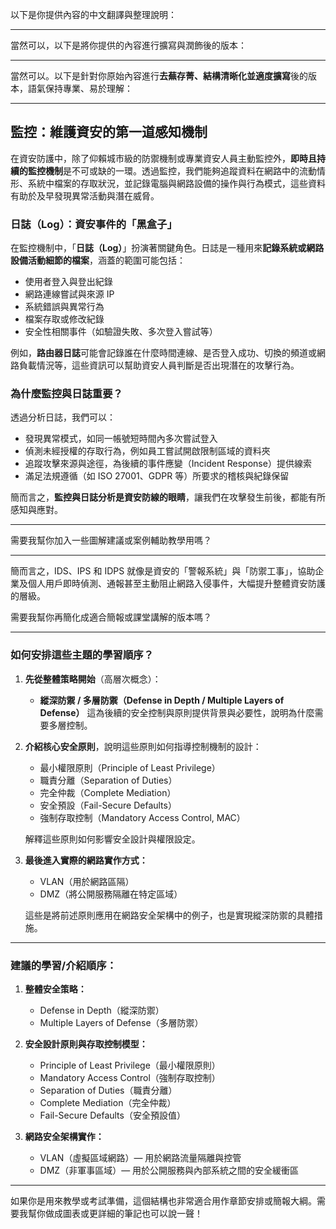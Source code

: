 以下是你提供內容的中文翻譯與整理說明：

---

當然可以，以下是將你提供的內容進行擴寫與潤飾後的版本：

---

當然可以。以下是針對你原始內容進行**去蕪存菁、結構清晰化並適度擴寫**後的版本，語氣保持專業、易於理解：

---

## 監控：維護資安的第一道感知機制

在資安防護中，除了仰賴城市級的防禦機制或專業資安人員主動監控外，**即時且持續的監控機制**是不可或缺的一環。透過監控，我們能夠追蹤資料在網路中的流動情形、系統中檔案的存取狀況，並記錄電腦與網路設備的操作與行為模式，這些資料有助於及早發現異常活動與潛在威脅。

### 日誌（Log）：資安事件的「黑盒子」

在監控機制中，「**日誌（Log）**」扮演著關鍵角色。日誌是一種用來**記錄系統或網路設備活動細節的檔案**，涵蓋的範圍可能包括：

* 使用者登入與登出紀錄
* 網路連線嘗試與來源 IP
* 系統錯誤與異常行為
* 檔案存取或修改紀錄
* 安全性相關事件（如驗證失敗、多次登入嘗試等）

例如，**路由器日誌**可能會記錄誰在什麼時間連線、是否登入成功、切換的頻道或網路負載情況等，這些資訊可以幫助資安人員判斷是否出現潛在的攻擊行為。

### 為什麼監控與日誌重要？

透過分析日誌，我們可以：

* 發現異常模式，如同一帳號短時間內多次嘗試登入
* 偵測未經授權的存取行為，例如員工嘗試開啟限制區域的資料夾
* 追蹤攻擊來源與途徑，為後續的事件應變（Incident Response）提供線索
* 滿足法規遵循（如 ISO 27001、GDPR 等）所要求的稽核與紀錄保留

簡而言之，**監控與日誌分析是資安防線的眼睛**，讓我們在攻擊發生前後，都能有所感知與應對。

---

需要我幫你加入一些圖解建議或案例輔助教學用嗎？

---

簡而言之，IDS、IPS 和 IDPS 就像是資安的「警報系統」與「防禦工事」，協助企業及個人用戶即時偵測、通報甚至主動阻止網路入侵事件，大幅提升整體資安防護的層級。

需要我幫你再簡化成適合簡報或課堂講解的版本嗎？


---

### 如何安排這些主題的學習順序？

1. **先從整體策略開始**（高層次概念）：

   * **縱深防禦 / 多層防禦（Defense in Depth / Multiple Layers of Defense）**
     這為後續的安全控制與原則提供背景與必要性，說明為什麼需要多層控制。

2. **介紹核心安全原則**，說明這些原則如何指導控制機制的設計：

   * 最小權限原則（Principle of Least Privilege）
   * 職責分離（Separation of Duties）
   * 完全仲裁（Complete Mediation）
   * 安全預設（Fail-Secure Defaults）
   * 強制存取控制（Mandatory Access Control, MAC）

   解釋這些原則如何影響安全設計與權限設定。

3. **最後進入實際的網路實作方式：**

   * VLAN（用於網路區隔）
   * DMZ（將公開服務隔離在特定區域）

   這些是將前述原則應用在網路安全架構中的例子，也是實現縱深防禦的具體措施。

---

### 建議的學習/介紹順序：

1. **整體安全策略：**

   * Defense in Depth（縱深防禦）
   * Multiple Layers of Defense（多層防禦）

2. **安全設計原則與存取控制模型：**

   * Principle of Least Privilege（最小權限原則）
   * Mandatory Access Control（強制存取控制）
   * Separation of Duties（職責分離）
   * Complete Mediation（完全仲裁）
   * Fail-Secure Defaults（安全預設值）

3. **網路安全架構實作：**

   * VLAN（虛擬區域網路）— 用於網路流量隔離與控管
   * DMZ（非軍事區域）— 用於公開服務與內部系統之間的安全緩衝區

---

如果你是用來教學或考試準備，這個結構也非常適合用作章節安排或簡報大綱。需要我幫你做成圖表或更詳細的筆記也可以說一聲！
